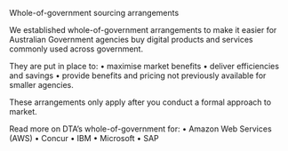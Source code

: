 Whole-of-government sourcing arrangements

We established whole-of-government arrangements to make it easier for Australian Government agencies buy digital products and services commonly used across government.

They are put in place to:
• maximise market benefits
• deliver efficiencies and savings
• provide benefits and pricing not previously available for smaller agencies.

These arrangements only apply after you conduct a formal approach to market.

Read more on DTA’s whole-of-government for:
• Amazon Web Services (AWS)
• Concur
• IBM
• Microsoft
• SAP
